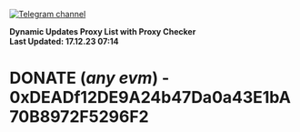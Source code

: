[![Telegram channel](https://img.shields.io/endpoint?url=https://runkit.io/damiankrawczyk/telegram-badge/branches/master?url=https://t.me/n4z4v0d)](https://t.me/n4z4v0d) 

**Dynamic Updates Proxy List with Proxy Checker**  
**Last Updated: 17.12.23 07:14**

# DONATE (_any evm_) - 0xDEADf12DE9A24b47Da0a43E1bA70B8972F5296F2
